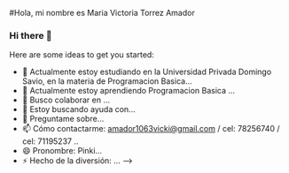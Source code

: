 #Hola, mi nombre es Maria Victoria Torrez Amador
### Hi there 👋

Here are some ideas to get you started:

- 🔭 Actualmente estoy estudiando en la Universidad Privada Domingo Savio, en la materia de Programacion Basica...
- 🌱 Actualmente estoy aprendiendo Programacion Basica ...
- 👯 Busco colaborar en ...
- 🤔 Estoy buscando ayuda con...
- 💬 Preguntame sobre...
- 📫 Cómo contactarme: amador1063vicki@gmail.com / cel: 78256740  / cel: 71195237 ..
- 😄 Pronombre: Pinki...
- ⚡ Hecho de la diversión: ...
-->

